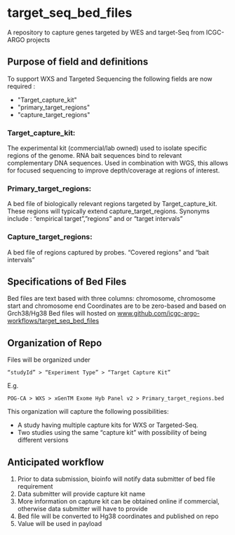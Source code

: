 # target_seq_bed_files
A repository to capture genes targeted by WES and target-Seq from ICGC-ARGO projects

## Purpose of field and definitions

To support WXS and Targeted Sequencing the following fields are now required :

- "Target_capture_kit"
- "primary_target_regions"
- "capture_target_regions"

### Target_capture_kit: 
The experimental kit (commercial/lab owned) used to isolate specific regions of the genome. RNA bait sequences bind to relevant complementary DNA sequences. Used in combination with WGS, this allows for focused sequencing to improve depth/coverage at regions of interest.
###  Primary_target_regions:
A bed file of biologically relevant regions targeted by Target_capture_kit. These regions will typically extend capture_target_regions. Synonyms include : “empirical target”,”regions” and or “target intervals”
###  Capture_target_regions:
A bed file of regions captured by probes. “Covered regions” and “bait intervals”
## Specifications of Bed Files
Bed files are text based with three columns: chromosome, chromosome start and chromosome end
Coordinates are to be zero-based and based on Grch38/Hg38
Bed files will hosted on www.github.com/icgc-argo-workflows/target_seq_bed_files

## Organization of Repo
Files will be organized under 
```
“studyId” > “Experiment Type” > “Target Capture Kit”
```
E.g. 
```
POG-CA > WXS > xGenTM Exome Hyb Panel v2 > Primary_target_regions.bed 
```
This organization will capture the following possibilities:
- A study having multiple capture kits for WXS or Targeted-Seq.
- Two studies using the same “capture kit” with possibility of being different versions
## Anticipated workflow
1. Prior to data submission, bioinfo will notify data submitter of bed file requirement
2. Data submitter will provide capture kit name
3. More information on capture kit can be obtained online if commercial, otherwise data submitter will have to provide
4. Bed file will be converted to Hg38 coordinates and published on repo
5. Value will be used in payload
